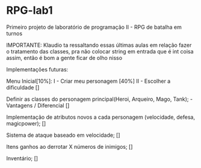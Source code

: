 # RPG-lab1
Primeiro projeto de laboratório de programação II - RPG de batalha em turnos

IMPORTANTE:
Klaudio ta ressaltando essas últimas aulas em relação fazer o tratamento das classes, pra não colocar string em entrada que é int coisa assim, então é bom a gente ficar de olho nisso

Implementações futuras:

  Menu Inicial[10%]:
    I - Criar meu personagem [40%]
    II - Escolher a dificuldade []

  Definir as classes do personagem principal(Heroi, Arqueiro, Mago, Tank); - Vantagens / Diferencial []
  
  Implementação de atributos novos a cada personagem (velocidade, defesa, magicpower); []
  
  Sistema de ataque baseado em velocidade; []
  
  Itens ganhos ao derrotar X números de inimigos; []
  
  Inventário; []
